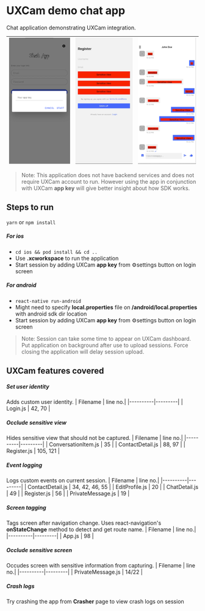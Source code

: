 # UXCam demo chat app
Chat application demonstrating UXCam integration.

| ![Alt text](/screenshots/sc-1.png?raw=true "Add app key") | ![Alt text](/screenshots/sc-3.png?raw=true "Register") | ![Alt text](/screenshots/sc-5.png?raw=true "Conversation") |
| - | - | - |

>Note: This application does not have backend services and does not require UXCam account to run. However using the app in conjunction with UXCam **app key** will give better insight about how SDK works.

## Steps to run
`yarn` or `npm install`

##### For ios
* `cd ios && pod install && cd ..`
* Use **.xcworkspace** to run the application
* Start session by adding UXCam **app key** from ⚙️settings button on login screen

##### For android
* `react-native run-android`
* Might need to specify **local.properties** file on **/android/local.properties** with android sdk dir location
* Start session by adding UXCam **app key** from ⚙️settings button on login screen
>Note: Session can take some time to appear on UXCam dashboard. Put application on background after use to upload sessions. Force closing the application will delay session upload.

## UXCam features covered
##### Set user identity
Adds custom user identity.
| Filename | line no.|
|----------|---------|
| Login.js | 42, 70 |
##### Occlude sensitive view
Hides sensitive view that should not be captured.
| Filename | line no.|
|----------|---------|
| ConversationItem.js | 35 |
| ContactDetail.js | 88, 97 |
| Register.js | 105, 121 |
##### Event logging
Logs custom events on current session.
| Filename | line no.|
|----------|---------|
| ContactDetail.js | 34, 42, 46, 55 |
| EditProfile.js | 20 |
| ChatDetail.js | 49 |
| Register.js | 56 |
| PrivateMessage.js | 19 |
##### Screen tagging
Tags screen after navigation change. Uses react-navigation's **onStateChange** method to detect and get route name.
| Filename | line no.|
|----------|---------|
| App.js | 98 |
##### Occlude sensitive screen
Occudes screen with sensitive information from capturing.
| Filename | line no.|
|----------|---------|
| PrivateMessage.js | 14/22 |
##### Crash logs
Try crashing the app from **Crasher** page to view crash logs on session
